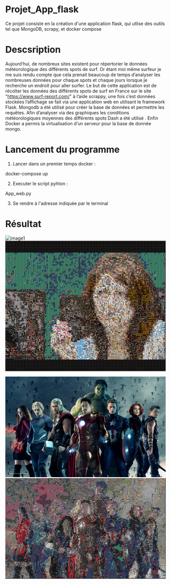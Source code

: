 # Projet_App_flask

Ce projet consiste en la création d'une application flask, qui utlise des outils tel que MongoDB, scrapy, et docker compose 

# Descsription 

Aujourd’hui, de nombreux sites existent pour répertorier le données météorologique des différents spots de surf. Or étant moi même surfeur je me suis rendu compte que cela prenait beaucoup de temps d’analyser les nombreuses données pour chaque spots et chaque jours lorsque je recherche un endroit pour aller surfer.
Le but de cette application est de récolter les données des différents spots de surf en France sur le site "https://www.surf-report.com/" à l’aide scrappy, une fois c’est données stockées l’affichage se fait via une application web en utilisant le framework Flask. Mongodb a été utilisé pour créer la base de données et permettre les requêtes.
Afin d’analyser via des graphiques les conditions météorologiques moyennes des différents spots Dash a été utilisé .
Enfin Docker a permis la virtualisation d’un serveur pour la base de donnée mongo.


# Lancement du programme 

1) Lancer dans un premier temps docker :

docker-compose up 


2) Executer le script pyhton :

App_web.py

3) Se rendre à l'adresse indiquée par le terminal 


# Résultat 
![image1](https://github.com/AntoineMOREAU1/Projet_App_flask/tree/master/img_read_me/Affichage_des_spots.png)
![Test Image 6](https://github.com/AntoineMOREAU1/Mosaique-image-python-Projet-2017/blob/main/Photo-Final/aurelie28.jpg)

![Test Image 1](https://github.com/AntoineMOREAU1/Mosaique-image-python-Projet-2017/blob/main/Photo-OG/avengers.jpg)
![Test Image 2](https://github.com/AntoineMOREAU1/Mosaique-image-python-Projet-2017/blob/main/Photo-Final/avangersfinal.jpg)





